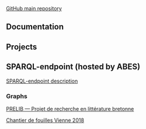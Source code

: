 [GitHub main repository](https://github.com/Semantic-Data-for-Humanities)

## Documentation


## Projects


## SPARQL-endpoint (hosted by ABES)

<a href="sparql-endpoint/endpoint-description">SPARQL-endpoint description</a>

### Graphs

<a href="sparql_endpoint/graphs/prelib-v1">PRELIB — Projet de recherche en littérature bretonne</a>

<a href="sparql-endpoint/vienne-2018">Chantier de fouilles Vienne 2018</a>
